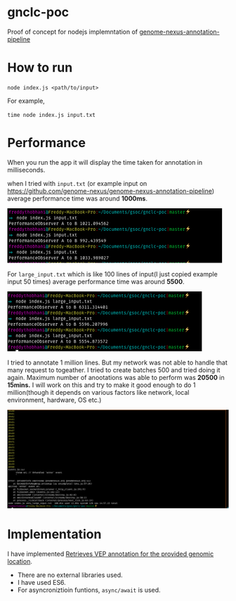 # gnclc-poc


Proof of concept for nodejs implemntation of [genome-nexus-annotation-pipeline](https://github.com/genome-nexus/genome-nexus-annotation-pipeline)

# How to run

`node index.js <path/to/input>`

For example,

`time node index.js input.txt `

# Performance

When you run the app it will display the time taken for annotation in milliseconds. 

when I tried with `input.txt` (or example input on https://github.com/genome-nexus/genome-nexus-annotation-pipeline) average performance time was around **1000ms**. 

![input.txt](https://github.com/thobhanifreddy/gnclc-poc/blob/master/screenshots/input.png)

For `large_input.txt` which is like 100 lines of input(I just copied example input 50 times) average performance time was around **5500**. 

![large_input.txt](https://github.com/thobhanifreddy/gnclc-poc/blob/master/screenshots/large_input.png)

I tried to annotate 1 million lines. But my network was not able to handle that many request to togeather. I tried to create batches 500 and tried doing it again. Maximum number of anootations was able to perform was **20500** in **15mins.** I will work on this and try to make it good enough to do 1 million(though it depends on various factors like network, local environment, hardware, OS etc.)

![very_large_input.txt](https://github.com/thobhanifreddy/gnclc-poc/blob/master/screenshots/very_large_input.png)


# Implementation 

I have implemented [Retrieves VEP annotation for the provided genomic location](https://genomenexus.org/swagger-ui.html#!/annotation45controller/fetchVariantAnnotationByGenomicLocationGET). 

- There are no external libraries used. 
- I have used ES6.
- For asyncroniztioin funtions, `async/await` is used. 
